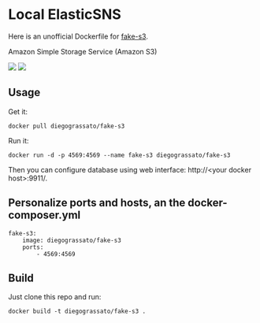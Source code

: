 # Local ElasticSNS
Here is an unofficial Dockerfile for [fake-s3][fake-s3].

Amazon Simple Storage Service (Amazon S3)

[![](https://images.microbadger.com/badges/version/diegograssato/fake-s3.svg)](https://microbadger.com/images/diegograssato/fake-s3 "Get your own version badge on microbadger.com") [![](https://images.microbadger.com/badges/image/diegograssato/fake-s3.svg)](https://microbadger.com/images/diegograssato/fake-s3 "Get your own image badge on microbadger.com")

## Usage

Get it:

    docker pull diegograssato/fake-s3

Run it:

    docker run -d -p 4569:4569 --name fake-s3 diegograssato/fake-s3

Then you can configure database using web interface: http://\<your docker host\>:9911/.

## Personalize ports and hosts, an the docker-composer.yml

    fake-s3:
        image: diegograssato/fake-s3
        ports:
            - 4569:4569

## Build

Just clone this repo and run:

    docker build -t diegograssato/fake-s3 .

[fake-s3]: https://aws.amazon.com/pt/s3 "What Is Amazon S3?"
[dockerhubpage]: https://hub.docker.com/r/diegograssato/fake-s3/ " Amazon Simple Storage Service (Amazon S3) docker hub page"
